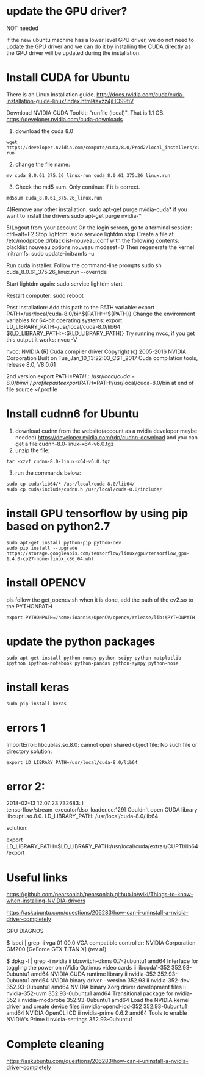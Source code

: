 # update the GPU driver?
NOT needed

if the new ubuntu machine has a lower level GPU driver, we do not need to update the GPU driver and we can do it by installing the CUDA directly as the GPU driver will be updated during the installation.


# Install CUDA for Ubuntu

There is an Linux installation guide. 
  http://docs.nvidia.com/cuda/cuda-installation-guide-linux/index.html#axzz4jHO99tiV

Download NVIDIA CUDA Toolkit: "runfile (local)". That is 1.1 GB.
  https://developer.nvidia.com/cuda-downloads

1) download the cuda 8.0
```
wget https://developer.nvidia.com/compute/cuda/8.0/Prod2/local_installers/cuda_8.0.61_375.26_linux-run
```
2) change the file name:
```
mv cuda_8.0.61_375.26_linux-run cuda_8.0.61_375.26_linux.run
```
3) Check the md5 sum. Only continue if it is correct.
```
md5sum cuda_8.0.61_375.26_linux.run
```

4)Remove any other installation.
  sudo apt-get purge nvidia-cuda*
if you want to install the drivers
  sudo apt-get purge nvidia-*

5)Logout from your account 
  On the login screen, go to a terminal session:
    ctrl+alt+F2
  Stop lightdm:
    sudo service lightdm stop
  Create a file at /etc/modprobe.d/blacklist-nouveau.conf with the following contents:
    blacklist nouveau 
    options nouveau modeset=0
  Then regenerate the kernel initramfs:
    sudo update-initramfs -u

Run cuda installer. Follow the command-line prompts
  sudo sh cuda_8.0.61_375.26_linux.run --override

Start lightdm again:
  sudo service lightdm start

Restart computer:
  sudo reboot

Post Installation:
  Add this path to the PATH variable:
    export PATH=/usr/local/cuda-8.0/bin${PATH:+:${PATH}}
  Change the environment variables for 64-bit operating systems:
    export LD_LIBRARY_PATH=/usr/local/cuda-8.0/lib64\
      ${LD_LIBRARY_PATH:+:${LD_LIBRARY_PATH}}
Try running nvcc, if you get this output it works:
    nvcc -V
    
nvcc: NVIDIA (R) Cuda compiler driver
Copyright (c) 2005-2016 NVIDIA Corporation
Built on Tue_Jan_10_13:22:03_CST_2017
Cuda compilation tools, release 8.0, V8.0.61


2nd version
export PATH=$PATH:/usr/local/cuda-8.0/bin
vi ~/.profile
paste export PATH=$PATH:/usr/local/cuda-8.0/bin at end of file
source ~/.profile


# Install cudnn6 for Ubuntu

1) download cudnn from the website(account as a nvidia developer maybe needed)
https://developer.nvidia.com/rdp/cudnn-download
and you can get a file:cudnn-8.0-linux-x64-v6.0.tgz
2) unzip the file:
```
tar -xzvf cudnn-8.0-linux-x64-v6.0.tgz
```
3) run the commands below:
```
sudo cp cuda/lib64/* /usr/local/cuda-8.0/lib64/
sudo cp cuda/include/cudnn.h /usr/local/cuda-8.0/include/
```

# install GPU tensorflow by using pip based on python2.7
```
sudo apt-get install python-pip python-dev
sudo pip install --upgrade https://storage.googleapis.com/tensorflow/linux/gpu/tensorflow_gpu-1.4.0-cp27-none-linux_x86_64.whl
```



# install OPENCV
pls follow the get_opencv.sh
when it is done, add the path of the 
cv2.so to the PYTHONPATH
```
export PYTHONPATH=/home/ioannis/OpenCV/opencv/release/lib:$PYTHONPATH

```


# update the python packages
```
sudo apt-get install python-numpy python-scipy python-matplotlib ipython ipython-notebook python-pandas python-sympy python-nose
```

# install keras
```
sudo pip install keras
```
# errors 1
ImportError: libcublas.so.8.0: cannot open shared object file: No such file or directory
solution:
```
export LD_LIBRARY_PATH=/usr/local/cuda-8.0/lib64
```

# error 2:
2018-02-13 12:07:23.732683: I tensorflow/stream_executor/dso_loader.cc:129] Couldn't open CUDA library libcupti.so.8.0. LD_LIBRARY_PATH: /usr/local/cuda-8.0/lib64

solution:

export LD_LIBRARY_PATH=$LD_LIBRARY_PATH:/usr/local/cuda/extras/CUPTI/lib64/export 


# Useful links  
https://github.com/pearsonlab/pearsonlab.github.io/wiki/Things-to-know-when-installing-NVIDIA-drivers


https://askubuntu.com/questions/206283/how-can-i-uninstall-a-nvidia-driver-completely 


GPU DIAGNOS  

$ lspci | grep -i vga
01:00.0 VGA compatible controller: NVIDIA Corporation GM200 [GeForce GTX TITAN X] (rev a1)

$ dpkg -l | grep -i nvidia
ii  bbswitch-dkms                                         0.7-2ubuntu1                                        amd64        Interface for toggling the power on nVidia Optimus video cards
ii  libcuda1-352                                          352.93-0ubuntu1                                     amd64        NVIDIA CUDA runtime library
ii  nvidia-352                                            352.93-0ubuntu1                                     amd64        NVIDIA binary driver - version 352.93
ii  nvidia-352-dev                                        352.93-0ubuntu1                                     amd64        NVIDIA binary Xorg driver development files
ii  nvidia-352-uvm                                        352.93-0ubuntu1                                     amd64        Transitional package for nvidia-352
ii  nvidia-modprobe                                       352.93-0ubuntu1                                     amd64        Load the NVIDIA kernel driver and create device files
ii  nvidia-opencl-icd-352                                 352.93-0ubuntu1                                     amd64        NVIDIA OpenCL ICD
ii  nvidia-prime                                          0.6.2                                               amd64        Tools to enable NVIDIA's Prime
ii  nvidia-settings                                       352.93-0ubuntu1  

# Complete cleaning  
https://askubuntu.com/questions/206283/how-can-i-uninstall-a-nvidia-driver-completely

